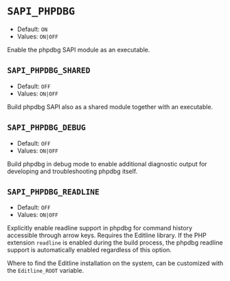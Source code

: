 # `SAPI_PHPDBG`

* Default: `ON`
* Values: `ON|OFF`

Enable the phpdbg SAPI module as an executable.

## `SAPI_PHPDBG_SHARED`

* Default: `OFF`
* Values: `ON|OFF`

Build phpdbg SAPI also as a shared module together with an executable.

## `SAPI_PHPDBG_DEBUG`

* Default: `OFF`
* Values: `ON|OFF`

Build phpdbg in debug mode to enable additional diagnostic output for developing
and troubleshooting phpdbg itself.

## `SAPI_PHPDBG_READLINE`

* Default: `OFF`
* Values: `ON|OFF`

Explicitly enable readline support in phpdbg for command history accessible
through arrow keys. Requires the Editline library. If the PHP extension
`readline` is enabled during the build process, the phpdbg readline support is
automatically enabled regardless of this option.

Where to find the Editline installation on the system, can be customized with
the `Editline_ROOT` variable.
